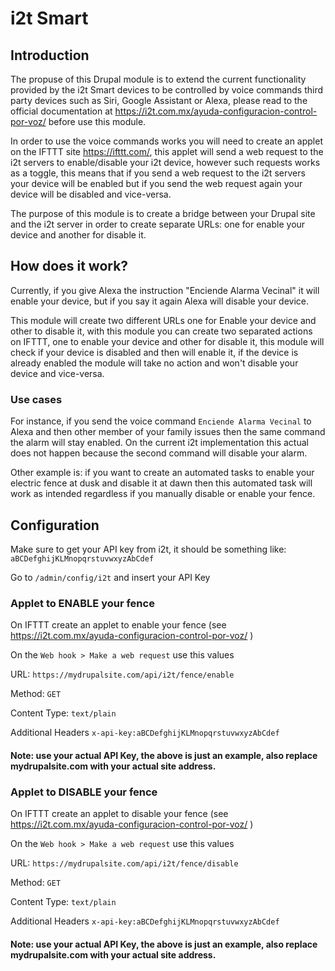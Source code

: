 # i2t Smart

## Introduction

The propuse of this Drupal module is to extend the current functionality
provided by the i2t Smart devices to be controlled by voice commands third party
devices such as Siri, Google Assistant or Alexa, please read to the official
documentation at https://i2t.com.mx/ayuda-configuracion-control-por-voz/ before
use this module.

In order to use the voice commands works you will need to create an applet on
the IFTTT site https://ifttt.com/, this applet will send a web request to the
i2t servers to enable/disable your i2t device, however such requests works as a
toggle, this means that if you send a web request to the i2t servers your device
will be enabled but if you send the web request again your device will be
disabled and vice-versa.

The purpose of this module is to create a bridge between your Drupal site and
the i2t server in order to create separate URLs: one for enable your device and
another for disable it.

## How does it work?
Currently, if you give Alexa the instruction "Enciende Alarma Vecinal" it will
enable your device, but if you say it again Alexa will disable your device.

This module will create two different URLs one for Enable your device and
other to disable it, with this module you can create two separated actions on
IFTTT, one to enable your device and other for disable it, this module will
check if your device is disabled and then will enable it, if the device is
already enabled the module will take no action and won't disable your device and
vice-versa.

### Use cases
For instance, if you send the voice command `Enciende Alarma Vecinal` to Alexa
and then other member of your family issues then the same command the alarm will
stay enabled. On the current i2t implementation this actual does not happen
because the second command will disable your alarm.

Other example is: if you want to create an automated tasks to enable your
electric fence at dusk and disable it at dawn then this automated task will work
as intended regardless if you manually disable or enable your fence.

## Configuration
Make sure to get your API key from i2t, it should be something like:
`aBCDefghijKLMnopqrstuvwxyzAbCdef`

Go to `/admin/config/i2t` and insert your API Key

### Applet to ENABLE your fence

On IFTTT create an applet to enable your fence (see https://i2t.com.mx/ayuda-configuracion-control-por-voz/ )

On the `Web hook > Make a web request` use this values

URL: `https://mydrupalsite.com/api/i2t/fence/enable`

Method: `GET`

Content Type: `text/plain`

Additional Headers `x-api-key:aBCDefghijKLMnopqrstuvwxyzAbCdef`
#### Note: use your actual API Key, the above is just an example, also replace mydrupalsite.com with your actual site address.

### Applet to DISABLE your fence

On IFTTT create an applet to disable your fence (see https://i2t.com.mx/ayuda-configuracion-control-por-voz/ )

On the `Web hook > Make a web request` use this values

URL: `https://mydrupalsite.com/api/i2t/fence/disable`

Method: `GET`

Content Type: `text/plain`

Additional Headers `x-api-key:aBCDefghijKLMnopqrstuvwxyzAbCdef`
#### Note: use your actual API Key, the above is just an example, also replace mydrupalsite.com with your actual site address.